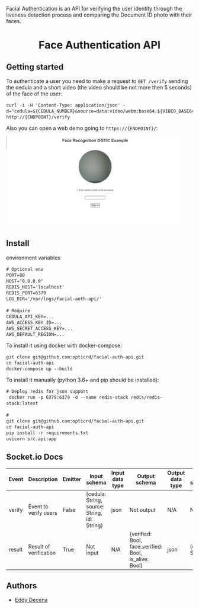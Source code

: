 <p>Facial Authentication is an API for verifying the user identity through the liveness detection process and comparing the Document ID photo with their faces.</p>

<h1 align="center">Face Authentication API</h1>
<!-- <p align="center"><img src="https://www.webdevelopersnotes.com/wp-content/uploads/create-a-simple-home-page.png"/></p> -->

## Getting started

To authenticate a user you need to make a request to `GET /verify` sending the cedula and a short video (the video should be not more then 5 seconds) of the face of the user:

```shell
curl -i -H 'Content-Type: application/json' -d="cedula=${CEDULA_NUMBER}&source=data:video/webm;base64,${VIDEO_BASE64}"  http://{ENDPOINT}/verify
```

Also you can open a web demo going to  `https://{ENDPOINT}/`:

<img src='./examples/web-demo.png' width="480" height="244"/>

## Install

environment variables

```shell
# Optional env
PORT=80
HOST="0.0.0.0"
REDIS_HOST='localhost'
REDIS_PORT=6379
LOG_DIR='/var/logs/facial-auth-api/'

# Require
CEDULA_API_KEY=...
AWS_ACCESS_KEY_ID=...
AWS_SECRET_ACCESS_KEY=...
AWS_DEFAULT_REGION=...
```

To install it using docker with docker-compose:

```shell
git clone git@github.com:opticrd/facial-auth-api.git
cd facial-auth-api
docker-compose up --build
```

To install it manually (python 3.6+ and pip should be installed):

```shell
# Deploy redis for json support
 docker run -p 6379:6379 -d --name redis-stack redis/redis-stack:latest

#
git clone git@github.com:opticrd/facial-auth-api.git
cd facial-auth-api
pip install -r requirements.txt
uvicorn src.api:app
```

## Socket.io Docs

| Event   | Description            | Emitter  | Input schema | Input data type  | Output schema  | Output data type  | Error schema     |
| --------| -----------------------|----------|--------------|------------------|----------------|-------------------|------------------|
| verify  | Event to verify users  | False    | {cedula: String, source: String, id: String} | json             | Not output     | N/A               | N/A              |
| result  | Result of verification | True     | Not input    | N/A              | {verified: Bool, face_verified: Bool, is_alive: Bool} | json              | {error: String}  |

## Authors

* [Eddy Decena](https://github.com/eddynelson)